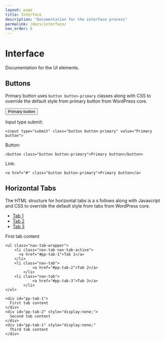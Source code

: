 ```yaml
---
layout: page
title: Interface
description: "Documentation for the interface process"
permalink: /docs/interface/
nav_order: 6
---
```


# Interface

Documentation for the UI elements.

## Buttons

Primary button uses `button button-primary` classes along with CSS to override the default style from primary button from WordPress core.

<button class="button button-primary">Primary button</button>

Input type submit:

```
<input type="submit" class="button button-primary" value="Primary button">
```

Button:

```
<button class="button button-primary">Primary button</button>
```

Link:

```
<a href="#" class="button button-primary">Primary button</a>
```

## Horizontal Tabs

The HTML structure for horizontal tabs is a s follows along with Javascript and CSS to override the default style from tabs from WordPress core.

<ul class="nav-tab-wrapper">
    <li class="nav-tab nav-tab-active">
      <a href="#pp-tab-1">Tab 1</a>
    </li>
    <li class="nav-tab">
			<a href="#pp-tab-2">Tab 2</a>
		</li>
    <li class="nav-tab">
			<a href="#pp-tab-3">Tab 3</a>
		</li>
</ul>

<div id="pp-tab-1">
  First tab content
</div>

```
<ul class="nav-tab-wrapper">
    <li class="nav-tab nav-tab-active">
      <a href="#pp-tab-1">Tab 1</a>
    </li>
    <li class="nav-tab">
			<a href="#pp-tab-2">Tab 2</a>
		</li>
    <li class="nav-tab">
			<a href="#pp-tab-3">Tab 3</a>
		</li>
</ul>

<div id="pp-tab-1">
  First tab content
</div>
<div id="pp-tab-2" style="display:none;">
  Second tab content
</div>
<div id="pp-tab-1" style="display:none;"
  Third tab content
</div>
```
